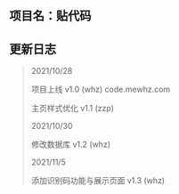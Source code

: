 ## 项目名：贴代码

## 更新日志
>2021/10/28
>
>项目上线 v1.0 (whz) code.mewhz.com
>
>主页样式优化 v1.1 (zzp)
>
>2021/10/30
>
>修改数据库 v1.2 (whz)
>
>2021/11/5
>
>添加识别码功能与展示页面 v1.3 (whz)